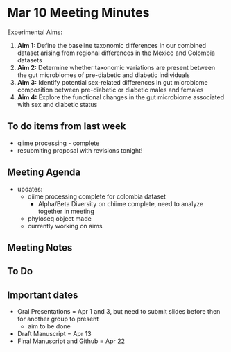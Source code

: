 # Mar 10 Meeting Minutes

Experimental Aims: 
1. **Aim 1:** Define the baseline taxonomic differences in our combined dataset arising from regional differences in the Mexico and Colombia datasets
2. **Aim 2:** Determine whether taxonomic variations are present between the gut microbiomes of pre-diabetic and diabetic individuals
3. **Aim 3:** Identify potential sex-related differences in gut microbiome composition between pre-diabetic or diabetic males and females
4. **Aim 4:** Explore the functional changes in the gut microbiome associated with sex and diabetic status

## To do items from last week
* qiime processing - complete
* resubmiting proposal with revisions tonight!

## Meeting Agenda
* updates: 
  * qiime processing complete for colombia dataset
    * Alpha/Beta Diversity on chiime complete, need to analyze together in meeting
  * phyloseq object made
  * currently working on aims

## Meeting Notes

## To Do

## Important dates
* Oral Presentations = Apr 1 and 3, but need to submit slides before then for another group to present
  * aim to be done
* Draft Manuscript = Apr 13
* Final Manuscript and Github = Apr 22
